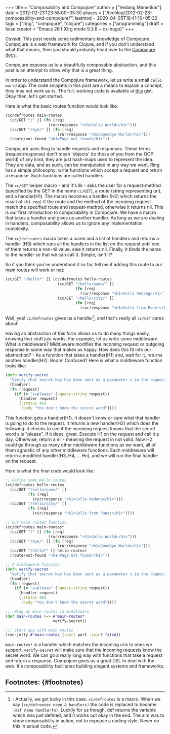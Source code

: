 +++
title = "Composability and Compojure"
author = ["Vedang Manerikar"]
date = 2012-02-23T23:58:00+05:30
aliases = ["/techlog/2012-02-23-composability-and-compojure/"]
lastmod = 2020-04-05T18:41:16+05:30
tags = ["ring", "compojure", "clojure"]
categories = ["programming"]
draft = false
creator = "Emacs 26.1 (Org mode 9.3.6 + ox-hugo)"
+++

_Caveat_: This post needs some rudimentary knowledge of Compojure.
Compojure is a web framework for Clojure, and if you don't understand
what that means, then you should probably head over to the
[Compojure docs](https://github.com/weavejester/compojure/wiki).

Compojure exposes us to a beautifully <span class="underline">composable</span> abstraction, and
this post is an attempt to show why that is a great thing.

<!--more-->

In order to understand the Compojure framework, let us write a small
`cello world` app. The code snippets in this post are a means to
explain a concept, they may not work as-is. The full, working code is
available at [this](https://gist.github.com/1893532/) gist. Okay then, let's get started.

Here is what the basic routes function would look like:

```clojure
(cc/defroutes main-routes
  (cc/GET "/" [] (fn [req]
                   (rur/response "<h1>Cello World</h1>")))
  (cc/GET "/bye/" [] (fn [req]
                       (rur/response "<h1>Goodbye World</h1>")))
  (route/not-found "<h1>Page not found</h1>"))
```

Compojure uses Ring to handle requests and responses. These terms
(request/response) don't mean 'objects' (to those of you from the OOP
world) of any kind, they are just hash-maps used to <span class="underline">represent</span> the
idea. They are data, and as such, can be manipulated in any way we
want. Ring has a simple philosophy: write functions which accept a
request and return a response. Such functions are called <span class="underline">handlers</span>.

The `cc/GET` helper macro - and it's ilk - asks the user for a
request-method (specified by the GET in the name `cc/GET`), a route
(string representing uri), and a handler(H1). The macro becomes a
handler (H2) which returns the result of `(H1 req)` if the route and
the method of the incoming request match the specified route and
request-method, otherwise it returns nil. This is our first
introduction to composability in Compojure. We have a macro that takes
a handler and gives us another handler. As long as we are dealing in
handlers, composability allows us to ignore any implementation
complexity.

The `cc/defroutes` macro takes a name and a list of handlers and
returns a handler (H3) which runs all the handlers in the list on the
request until one of them returns a non-nil value, else it returns
nil. Finally, it binds the name to the handler so that we can call it.
Simple, isn't it?

So if you think you've understood it so far, tell me if adding this
route to our main routes will work or not:

```clojure
(cc/GET "/hello*" [] (cc/defroutes hello-routes
                       (cc/GET "/hello/name/" []
                               (fn [req]
                                 (rur/response "<h1>Cello Vedang</h1>")))
                       (cc/GET "/hello/city/" []
                               (fn [req]
                                 (rur/response "<h1>Cello from Pune!</h1>")))))
```

Well, yes! `cc/defroutes` gives us a handler[^fn:1], and that's really
all `cc/GET` cares about!

Having an abstraction of this form allows us to do many things easily,
knowing that stuff <span class="underline">just works</span>. For example, let us write some
<span class="underline">middleware</span>. What is middleware? Middleware modifies the incoming
request or outgoing response in some way that makes us happy. How does
this fit into our abstraction? - As a function that takes a
handler(H1) and, wait for it, returns another handler(H2). Boom!
Confused? Here is what a middleware function looks like:

```clojure
(defn verify-secret
  "Verify that secret-key has been sent as a parameter s in the request"
  [handler]
  (fn [request]
    (if (= "s=please" (:query-string request))
      (handler request)
      {:status 403
       :body "You don't know the secret word"})))
```

This function gets a handler(H1). It doesn't know or care what that
handler is going to do to the request. It returns a new handler(H2)
which does the following: it checks to see if the incoming request
knows that the secret word s is "please". If it does, great. Execute
H1 on the request and call it a day. Otherwise, return a nil - meaning
the request in not valid. Now H2 could go through as many other
middleware functions as we want, all of them agnostic of any other
middleware functions. Each middleware will return a modified
handler(H3, H4, ... Hn), and we will run the final handler on the
request.

Here is what the final code would look like:

```clojure
;; Define some Hello routes
(cc/defroutes hello-routes
  (cc/GET "/hello/name/" []
          (fn [req]
            (rur/response "<h1>Cello Vedang</h1>")))
  (cc/GET "/hello/city/" []
          (fn [req]
            (rur/response "<h1>Cello from Pune!</h1>"))))

;; Our main routes function.
(cc/defroutes main-routes*
  (cc/GET "/" [] (fn [req]
                   (rur/response "<h1>Cello World</h1>")))
  (cc/GET "/bye/" [] (fn [req]
                       (rur/response "<h1>Goodbye World</h1>")))
  (cc/GET "/hello*" [] hello-routes)
  (route/not-found "<h1>Page not found</h1>"))

;; A middleware function
(defn verify-secret
  "Verify that secret-key has been sent as a parameter s in the request"
  [handler]
  (fn [request]
    (if (= "s=please" (:query-string request))
      (handler request)
      {:status 403
       :body "You don't know the secret word"})))

;;; Wrap my main routes in middleware
(def main-routes (-> #'main-routes*
                     verify-secret))

;;; Start app with main routes
(run-jetty #'main-routes {:port port :join? false})
```

`main-routes*` is a handler which matches the incoming uris to ones we
support, `verify-secret` will make sure that the incoming requests
know the secret word. We can go a really long way with functions that
take a request and return a response. Compojure gives us a great DSL
to deal with the web. It's composability facilitates building elegant
systems and frameworks.


## Footnotes: {#footnotes}

[^fn:1]: : Actually, we got lucky in this case. `cc/defroutes` is a macro. When we say `(cc/defroutes name & handlers)` the code is replaced to become `(def name handlerfn)`. Luckily for us though, def returns the variable which was just defined, and it works out okay in the end. The aim was to show composability in action, not to espouse a coding style. Never do this in actual code.

